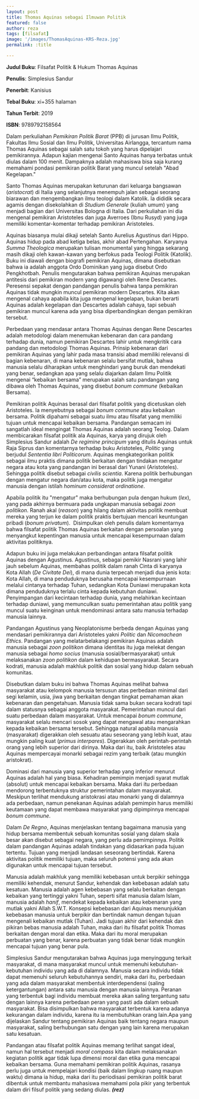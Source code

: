 ```yaml
---
layout: post
title: Thomas Aquinas sebagai Ilmuwan Politik
featured: false
author: reza
tags: [filsafat]
image: '/images/ThomasAquinas-KRS-Reza.jpg'
permalink: :title

---
```

**Judul Buku**: Filsafat Politik & Hukum Thomas Aquinas

**Penulis**: Simplesius Sandur

**Penerbit**: Kanisius

**Tebal Buku**: xi+355 halaman

**Tahun Terbit**: 2019

**ISBN**: 9789792158564

Dalam perkuliahan _Pemikiran Politik Barat_ (PPB) di jurusan Ilmu Politik, Fakultas Ilmu Sosial dan Ilmu Politik, Universitas Airlangga, tercantum nama Thomas Aquinas sebagai salah satu tokoh yang harus dipelajari pemikirannya. Adapun kajian mengenai Santo Aquinas hanya terbatas untuk diulas dalam 100 menit. Dampaknya adalah mahasiswa bisa saja kurang memahami pondasi pemikiran politik Barat yang muncul setelah "Abad Kegelapan."

Santo Thomas Aquinas merupakan keturunan dari keluarga bangsawan (_aristocrat_) di Italia yang selanjutnya menempuh jalan sebagai seorang biarawan dan mengembangkan ilmu teologi dalam Katolik. Ia dididik secara agamis dengan disekolahkan di _Studium Generale_ (kuliah umum) yang menjadi bagian dari Universitas Bologna di Italia. Dari perkuliahan ini dia mengenal pemikiran Aristoteles dan juga Averroes (Ibnu Rusyd) yang juga memiliki komentar-komentar terhadap pemikiran Aristoteles.

Aquinas biasanya mulai dikaji setelah Santo Aurelius Agustinus dari Hippo. Aquinas hidup pada abad ketiga belas, akhir abad Pertengahan. Karyanya _Summa Theologica_ merupakan tulisan monumental yang hingga sekarang masih dikaji oleh kawan-kawan yang berfokus pada Teologi Politik (Katolik). Buku ini diawali dengan biografi pemikiran Aquinas, dimana disebutkan bahwa ia adalah anggota Ordo Dominikan yang juga disebut Ordo Pengkhotbah. Penulis mengutarakan bahwa pemikiran Aquinas merupakan antitesis dari pemikiran modern yang digawangi oleh Rene Descartes. Peresensi sepakat dengan pandangan penulis bahwa tanpa pemikiran Aquinas tidak mungkin muncul pemikiran modern Descartes. Kita akan mengenal cahaya apabila kita juga mengenal kegelapan, bukan berarti Aquinas adalah kegelapan dan Descartes adalah cahaya, tapi sebuah pemikiran muncul karena ada yang bisa diperbandingkan dengan pemikiran tersebut.

Perbedaan yang mendasar antara Thomas Aquinas dengan Rene Descartes adalah metodologi dalam menemukan kebenaran dan cara pandang terhadap dunia, namun pemikiran Descartes lahir untuk mengkritik cara pandang dan metodologi Thomas Aquinas. Prinsip kebenaran dari pemikiran Aquinas yang lahir pada masa transisi abad memiliki relevansi di bagian kebenaran, di mana kebenaran selalu bersifat mutlak, bahwa manusia selalu diharapkan untuk menghindari yang buruk dan mendekati yang benar, sedangkan apa yang selalu diajarkan dalam Ilmu Politik mengenai “kebaikan bersama” merupakan salah satu pandangan yang dibawa oleh Thomas Aquinas, yang disebut _bonum commune_ (kebaikan Bersama).

Pemikiran politik Aquinas berasal dari filsafat politik yang dicetuskan oleh Aristoteles. Ia menyebutnya sebagai _bonum commune_ atau kebaikan bersama. Politik dipahami sebagai suatu ilmu atau filsafat yang memiliki tujuan untuk mencapai kebaikan bersama. Pandangan semacam ini sangatlah ideal mengingat Thomas Aquinas adalah seorang Teolog. Dalam membicarakan filsafat politik ala Aquinas, karya yang dirujuk oleh Simplesius Sandur adalah _De regimine principum_ yang ditulis Aquinas untuk Raja Siprus dan komentarnya terhadap buku Aristoteles, _Politic_ yang berjudul _Sententia libri Politicorum_. Aquinas mengkategorikan politik sebagai ilmu praktis dimana politik berkaitan dengan tindakan mengatur negara atau kota yang pandangan ini berasal dari Yunani (Aristoteles). Sehingga politik disebut sebagai _civilis scientia_. Karena politik berhubungan dengan mengatur negara dan/atau kota, maka politik juga mengatur manusia dengan istilah _hominum considerat ordinatione_.

Apabila politik itu "mengatur" maka berhubungan pula dengan hukum (_lex_), yang pada akhirnya bermuara pada ungkapan manusia sebagai _zoon politikon_. Ranah akal (_reason_) yang hilang dalam aktivitas politik membuat mereka yang terjun ke dalam politik praktis bertujuan mencari keuntungan pribadi (_bonum privatum_).  Disimpulkan oleh penulis dalam komentarnya bahwa filsafat politik Thomas Aquinas berkaitan dengan persoalan yang menyangkut kepentingan manusia untuk mencapai kesempurnaan dalam aktivitas politiknya.

Adapun buku ini juga melakukan perbandingan antara filsafat politik Aquinas dengan Agustinus. Agustinus, sebagai pemikir Nasrani yang lahir jauh sebelum Aquinas, membahas politik dalam ranah Cinta di karyanya Kota Allah (_De Civitate Dei_), di mana dunia terpecah menjadi dua jenis kota: Kota Allah, di mana penduduknya berusaha mencapai kesempurnaan melalui cintanya terhadap Tuhan, sedangkan Kota Duniawi merupakan kota dimana penduduknya terlalu cinta kepada kebutuhan duniawi. Penyimpangan dari kecintaan terhadap dunia, yang melahirkan kecintaan terhadap duniawi, yang memunculkan suatu pemerintahan atau politik yang muncul suatu keinginan untuk mendominasi antara satu manusia terhadap manusia lainnya.

Pandangan Agustinus yang Neoplatonisme berbeda dengan Aquinas yang mendasari pemikirannya dari Aristoteles yakni _Politic_ dan _Nicomachean Ethics_. Pandangan yang melatarbelakangi pemikiran Aquinas adalah manusia sebagai _zoon politikon_ dimana identitas itu juga melekat dengan manusia sebagai _homo socius_ (manusia sosial/bermasyarakat) untuk melaksanakan _zoon politikon_ dalam kehidupan bermasyarakat. Secara kodrati, manusia adalah makhluk politik dan sosial yang hidup dalam sebuah komunitas.

Disebutkan dalam buku ini bahwa Thomas Aquinas melihat bahwa masyarakat atau kelompok manusia tersusun atas perbedaan minimal dari segi kelamin, usia, jiwa yang berkaitan dengan tingkat pemahaman akan kebenaran dan pengetahuan. Manusia tidak sama bukan secara kodrati tapi dalam statusnya sebagai anggota masyarakat. Pemerintahan muncul dari suatu perbedaan dalam masyarakat. Untuk mencapai _bonum commune_, masyarakat selalu mencari sosok yang dapat mengawal atau mengarahkan kepada kebaikan bersama tersebut. Sehingga natural apabila manusia (masyarakat) digerakkan oleh sesuatu atau seseorang yang lebih kuat, atau mungkin paling kuat (_primus interpares_). Digerakkan oleh perintah-perintah orang yang lebih superior dari dirinya. Maka dari itu, baik Aristoteles atau Aquinas mempercayai monarki sebagai rezim yang terbaik (atau mungkin aristokrat).

Dominasi dari manusia yang superior terhadap yang inferior menurut Aquinas adalah hal yang biasa. Kehadiran pemimpin menjadi syarat mutlak (absolut) untuk mencapai kebaikan bersama. Maka dari itu perbedaan mendorong terbentuknya struktur pemerintahan dalam masyarakat. Meskipun terlihat mendukung aristokrasi atau monarki yang di dalamnya ada perbedaan, namun penekanan Aquinas adalah pemimpin harus memiliki keutamaan yang dapat membawa masyarakat yang dipimpinnya mencapai _bonum commune_.

Dalam _De Regno_, Aquinas menjelaskan tentang bagaimana manusia yang hidup bersama membentuk sebuah komunitas sosial yang dalam skala besar akan disebut sebagai negara, yang perlu ada pemimpinnya. Politik dalam pandangan Aquinas adalah tindakan yang didasarkan pada tujuan tertentu. Tujuan yang menjadi landasan seseorang bertindak. Karena aktivitas politik memiliki tujuan, maka seluruh potensi yang ada akan digunakan untuk mencapai tujuan tersebut.

Manusia adalah makhluk yang memiliki kebebasan untuk berpikir sehingga memiliki kehendak, menurut Sandur, kehendak dan kebebasan adalah satu kesatuan. Manusia adalah agen kebebasan yang selalu berkaitan dengan kebaikan yang tertinggi yakni Tuhan, seperti sifat manusia dalam Islam, manusia adalah _hanif_, mendekat kepada kebaikan atau kebenaran yang mutlak yakni Allah S.W.T. Konsepsi kebebasan dari Aquinas menunjukkan kebebasan manusia untuk berpikir dan bertindak namun dengan tujuan mengenali kebaikan mutlak (Tuhan). Jadi tujuan akhir dari kehendak dan pikiran bebas manusia adalah Tuhan, maka dari itu filsafat politik Thomas berkaitan dengan moral dan etika. Maka dari itu moral merupakan perbuatan yang benar, karena perbuatan yang tidak benar tidak mungkin mencapai tujuan yang benar pula.

Simplesius Sandur mengutarakan bahwa Aquinas juga menyinggung terkait masyarakat, di mana masyarakat muncul untuk memenuhi kebutuhan-kebutuhan individu yang ada di dalamnya. Manusia secara individu tidak dapat memenuhi seluruh kebutuhannya sendiri, maka dari itu, perbedaan yang ada dalam masyarakat membentuk interdependensi (saling ketergantungan) antara satu manusia dengan manusia lainnya. Peranan yang terbentuk bagi individu membuat mereka akan saling tergantung satu dengan lainnya karena perbedaan peran yang pasti ada dalam sebuah masyarakat. Bisa disimpulkan bahwa masyarakat terbentuk karena adanya kekurangan dalam individu, karena itu ia membutuhkan orang lain.Apa yang dijelaskan Sandur tentang pemikiran Aquinas baik tentang negara maupun masyarakat, saling berhubungan satu dengan yang lain karena merupakan satu kesatuan.

Pandangan atau filsafat politik Aquinas memang terlihat sangat ideal, namun hal tersebut menjadi _moral compass_ kita dalam melaksanakan kegiatan politik agar tidak lupa dimensi moral dan etika guna mencapai kebaikan bersama. Guna memahami pemikiran politik Aquinas, rasanya perlu juga untuk mempelajari kondisi (baik dalam lingkup ruang maupun waktu) dimana ia hidup, maka dari itu periodisasi pemikiran politik barat dibentuk untuk membantu mahasiswa memahami pola pikir yang terbentuk dalam diri filsuf politik yang sedang diulas. **_(rez)_**
